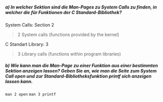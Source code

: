 ##### a) In welcher Sektion sind die Man-Pages zu System Calls zu finden, in welcher die für Funktionen der C Standard-Bibliothek?
System Calls: Section 2
> 2   System calls (functions provided by the kernel)

C Standart Library: 3
> 3   Library calls (functions within program libraries)

##### b) Wie kann man die Man-Page zu einer Funktion aus einer bestimmten Sektion anzeigen lassen? Geben Sie an, wie man die Seite zum System Call open und zur Standard-Bibliotheksfunktion printf sich anzeigen lassen kann.
`man 2 open`
`man 3 printf`

